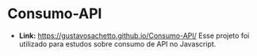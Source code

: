 # Consumo-API

* __Link:__ https://gustavosachetto.github.io/Consumo-API/
 Esse projeto foi utilizado para estudos sobre consumo de API no Javascript.
